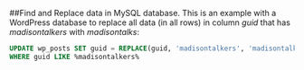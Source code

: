 ##Find and Replace data in MySQL database.
This is an example with a WordPress database to replace all data (in all rows) in column *guid* that has *madisontalkers* with *madisontalks*: 
```sql
UPDATE wp_posts SET guid = REPLACE(guid, 'madisontalkers', 'madisontalks') 
WHERE guid LIKE %madisontalkers%
```
